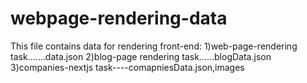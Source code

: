 # webpage-rendering-data

This file contains data for rendering front-end:
1)web-page-rendering task.......data.json
2)blog-page rendering task......blogData.json
3)companies-nextjs task----comapniesData.json,images


